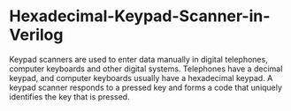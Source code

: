 # Hexadecimal-Keypad-Scanner-in-Verilog
Keypad scanners are used to enter data manually in digital telephones, computer keyboards and other digital systems. Telephones have a decimal keypad, and computer keyboards usually have a hexadecimal keypad. A keypad scanner responds to a pressed key and forms a code that uniquely identifies the key that is pressed.
